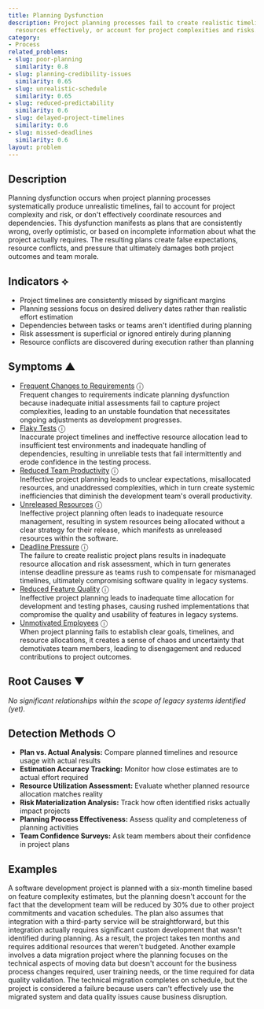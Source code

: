 ```yaml
---
title: Planning Dysfunction
description: Project planning processes fail to create realistic timelines, allocate
  resources effectively, or account for project complexities and risks.
category:
- Process
related_problems:
- slug: poor-planning
  similarity: 0.8
- slug: planning-credibility-issues
  similarity: 0.65
- slug: unrealistic-schedule
  similarity: 0.65
- slug: reduced-predictability
  similarity: 0.6
- slug: delayed-project-timelines
  similarity: 0.6
- slug: missed-deadlines
  similarity: 0.6
layout: problem
---
```


## Description

Planning dysfunction occurs when project planning processes systematically produce unrealistic timelines, fail to account for project complexity and risk, or don't effectively coordinate resources and dependencies. This dysfunction manifests as plans that are consistently wrong, overly optimistic, or based on incomplete information about what the project actually requires. The resulting plans create false expectations, resource conflicts, and pressure that ultimately damages both project outcomes and team morale.

## Indicators ⟡

- Project timelines are consistently missed by significant margins
- Planning sessions focus on desired delivery dates rather than realistic effort estimation
- Dependencies between tasks or teams aren't identified during planning
- Risk assessment is superficial or ignored entirely during planning
- Resource conflicts are discovered during execution rather than planning

## Symptoms ▲
- [Frequent Changes to Requirements](frequent-changes-to-requirements.md) <span class="info-tooltip" title="Confidence: 0.558, Strength: 0.772">ⓘ</span>
<br/>  Frequent changes to requirements indicate planning dysfunction because inadequate initial assessments fail to capture project complexities, leading to an unstable foundation that necessitates ongoing adjustments as development progresses.
- [Flaky Tests](flaky-tests.md) <span class="info-tooltip" title="Confidence: 0.493, Strength: 0.831">ⓘ</span>
<br/>  Inaccurate project timelines and ineffective resource allocation lead to insufficient test environments and inadequate handling of dependencies, resulting in unreliable tests that fail intermittently and erode confidence in the testing process.
- [Reduced Team Productivity](reduced-team-productivity.md) <span class="info-tooltip" title="Confidence: 0.381, Strength: 0.804">ⓘ</span>
<br/>  Ineffective project planning leads to unclear expectations, misallocated resources, and unaddressed complexities, which in turn create systemic inefficiencies that diminish the development team's overall productivity.
- [Unreleased Resources](unreleased-resources.md) <span class="info-tooltip" title="Confidence: 0.370, Strength: 0.679">ⓘ</span>
<br/>  Ineffective project planning often leads to inadequate resource management, resulting in system resources being allocated without a clear strategy for their release, which manifests as unreleased resources within the software.
- [Deadline Pressure](deadline-pressure.md) <span class="info-tooltip" title="Confidence: 0.347, Strength: 0.757">ⓘ</span>
<br/>  The failure to create realistic project plans results in inadequate resource allocation and risk assessment, which in turn generates intense deadline pressure as teams rush to compensate for mismanaged timelines, ultimately compromising software quality in legacy systems.
- [Reduced Feature Quality](reduced-feature-quality.md) <span class="info-tooltip" title="Confidence: 0.311, Strength: 0.737">ⓘ</span>
<br/>  Ineffective project planning leads to inadequate time allocation for development and testing phases, causing rushed implementations that compromise the quality and usability of features in legacy systems.
- [Unmotivated Employees](unmotivated-employees.md) <span class="info-tooltip" title="Confidence: 0.305, Strength: 0.719">ⓘ</span>
<br/>  When project planning fails to establish clear goals, timelines, and resource allocations, it creates a sense of chaos and uncertainty that demotivates team members, leading to disengagement and reduced contributions to project outcomes.

## Root Causes ▼

*No significant relationships within the scope of legacy systems identified (yet).*

## Detection Methods ○

- **Plan vs. Actual Analysis:** Compare planned timelines and resource usage with actual results
- **Estimation Accuracy Tracking:** Monitor how close estimates are to actual effort required
- **Resource Utilization Assessment:** Evaluate whether planned resource allocation matches reality
- **Risk Materialization Analysis:** Track how often identified risks actually impact projects
- **Planning Process Effectiveness:** Assess quality and completeness of planning activities
- **Team Confidence Surveys:** Ask team members about their confidence in project plans

## Examples

A software development project is planned with a six-month timeline based on feature complexity estimates, but the planning doesn't account for the fact that the development team will be reduced by 30% due to other project commitments and vacation schedules. The plan also assumes that integration with a third-party service will be straightforward, but this integration actually requires significant custom development that wasn't identified during planning. As a result, the project takes ten months and requires additional resources that weren't budgeted. Another example involves a data migration project where the planning focuses on the technical aspects of moving data but doesn't account for the business process changes required, user training needs, or the time required for data quality validation. The technical migration completes on schedule, but the project is considered a failure because users can't effectively use the migrated system and data quality issues cause business disruption.
